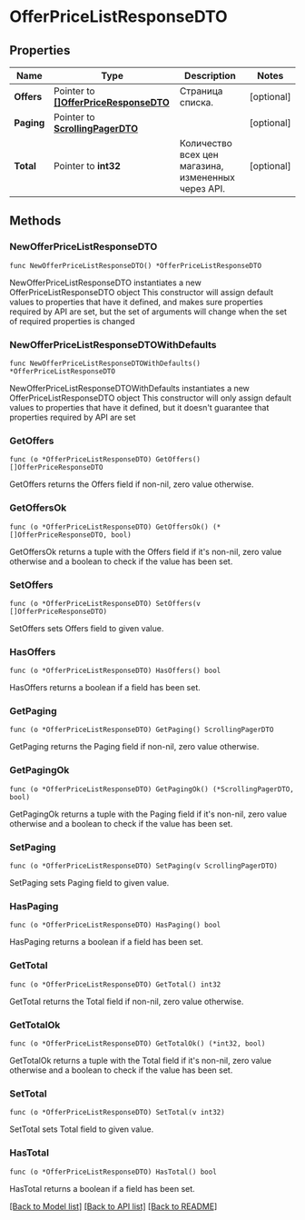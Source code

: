 # OfferPriceListResponseDTO

## Properties

Name | Type | Description | Notes
------------ | ------------- | ------------- | -------------
**Offers** | Pointer to [**[]OfferPriceResponseDTO**](OfferPriceResponseDTO.md) | Страница списка. | [optional] 
**Paging** | Pointer to [**ScrollingPagerDTO**](ScrollingPagerDTO.md) |  | [optional] 
**Total** | Pointer to **int32** | Количество всех цен магазина, измененных через API. | [optional] 

## Methods

### NewOfferPriceListResponseDTO

`func NewOfferPriceListResponseDTO() *OfferPriceListResponseDTO`

NewOfferPriceListResponseDTO instantiates a new OfferPriceListResponseDTO object
This constructor will assign default values to properties that have it defined,
and makes sure properties required by API are set, but the set of arguments
will change when the set of required properties is changed

### NewOfferPriceListResponseDTOWithDefaults

`func NewOfferPriceListResponseDTOWithDefaults() *OfferPriceListResponseDTO`

NewOfferPriceListResponseDTOWithDefaults instantiates a new OfferPriceListResponseDTO object
This constructor will only assign default values to properties that have it defined,
but it doesn't guarantee that properties required by API are set

### GetOffers

`func (o *OfferPriceListResponseDTO) GetOffers() []OfferPriceResponseDTO`

GetOffers returns the Offers field if non-nil, zero value otherwise.

### GetOffersOk

`func (o *OfferPriceListResponseDTO) GetOffersOk() (*[]OfferPriceResponseDTO, bool)`

GetOffersOk returns a tuple with the Offers field if it's non-nil, zero value otherwise
and a boolean to check if the value has been set.

### SetOffers

`func (o *OfferPriceListResponseDTO) SetOffers(v []OfferPriceResponseDTO)`

SetOffers sets Offers field to given value.

### HasOffers

`func (o *OfferPriceListResponseDTO) HasOffers() bool`

HasOffers returns a boolean if a field has been set.

### GetPaging

`func (o *OfferPriceListResponseDTO) GetPaging() ScrollingPagerDTO`

GetPaging returns the Paging field if non-nil, zero value otherwise.

### GetPagingOk

`func (o *OfferPriceListResponseDTO) GetPagingOk() (*ScrollingPagerDTO, bool)`

GetPagingOk returns a tuple with the Paging field if it's non-nil, zero value otherwise
and a boolean to check if the value has been set.

### SetPaging

`func (o *OfferPriceListResponseDTO) SetPaging(v ScrollingPagerDTO)`

SetPaging sets Paging field to given value.

### HasPaging

`func (o *OfferPriceListResponseDTO) HasPaging() bool`

HasPaging returns a boolean if a field has been set.

### GetTotal

`func (o *OfferPriceListResponseDTO) GetTotal() int32`

GetTotal returns the Total field if non-nil, zero value otherwise.

### GetTotalOk

`func (o *OfferPriceListResponseDTO) GetTotalOk() (*int32, bool)`

GetTotalOk returns a tuple with the Total field if it's non-nil, zero value otherwise
and a boolean to check if the value has been set.

### SetTotal

`func (o *OfferPriceListResponseDTO) SetTotal(v int32)`

SetTotal sets Total field to given value.

### HasTotal

`func (o *OfferPriceListResponseDTO) HasTotal() bool`

HasTotal returns a boolean if a field has been set.


[[Back to Model list]](../README.md#documentation-for-models) [[Back to API list]](../README.md#documentation-for-api-endpoints) [[Back to README]](../README.md)


